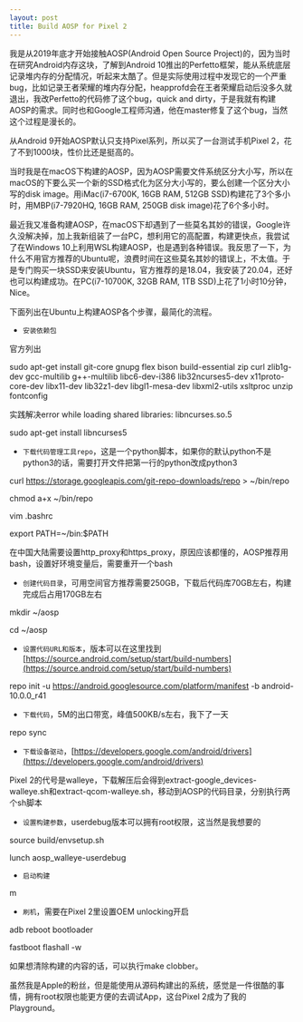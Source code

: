 ```yaml
---
layout: post
title: Build AOSP for Pixel 2
---
```


我是从2019年底才开始接触AOSP(Android Open Source Project)的，因为当时在研究Android内存这块，了解到Android 10推出的Perfetto框架，能从系统底层记录堆内存的分配情况，听起来太酷了。但是实际使用过程中发现它的一个严重bug，比如记录王者荣耀的堆内存分配，heapprofd会在王者荣耀启动后没多久就退出，我改Perfetto的代码修了这个bug，quick and dirty，于是我就有构建AOSP的需求。同时也和Google工程师沟通，他在master修复了这个bug，当然这个过程是漫长的。

从Android 9开始AOSP默认只支持Pixel系列，所以买了一台测试手机Pixel 2，花了不到1000块，性价比还是挺高的。

当时我是在macOS下构建的AOSP，因为AOSP需要文件系统区分大小写，所以在macOS的下要么买一个新的SSD格式化为区分大小写的，要么创建一个区分大小写的disk image。用iMac(i7-6700K, 16GB RAM, 512GB SSD)构建花了3个多小时，用MBP(i7-7920HQ, 16GB RAM, 250GB disk image)花了6个多小时。

最近我又准备构建AOSP，在macOS下却遇到了一些莫名其妙的错误，Google许久没解决掉，加上我新组装了一台PC，想利用它的高配置，构建更快点，我尝试了在Windows 10上利用WSL构建AOSP，也是遇到各种错误。我反思了一下，为什么不用官方推荐的Ubuntu呢，浪费时间在这些莫名其妙的错误上，不太值。于是专门购买一块SSD来安装Ubuntu，官方推荐的是18.04，我安装了20.04，还好也可以构建成功。在PC(i7-10700K, 32GB RAM, 1TB SSD)上花了1小时10分钟，Nice。

下面列出在Ubuntu上构建AOSP各个步骤，最简化的流程。

* `安装依赖包`

官方列出

sudo apt-get install git-core gnupg flex bison build-essential zip curl zlib1g-dev gcc-multilib g++-multilib libc6-dev-i386 lib32ncurses5-dev x11proto-core-dev libx11-dev lib32z1-dev libgl1-mesa-dev libxml2-utils xsltproc unzip fontconfig

实践解决error while loading shared libraries: libncurses.so.5

sudo apt-get install libncurses5

* `下载代码管理工具repo`，这是一个python脚本，如果你的默认python不是python3的话，需要打开文件把第一行的python改成python3

curl https://storage.googleapis.com/git-repo-downloads/repo > ~/bin/repo

chmod a+x ~/bin/repo

vim .bashrc

export PATH=~/bin:$PATH

在中国大陆需要设置http_proxy和https_proxy，原因应该都懂的，AOSP推荐用bash，设置好环境变量后，需要重开一个bash

* `创建代码目录`，可用空间官方推荐需要250GB，下载后代码库70GB左右，构建完成后占用170GB左右

mkdir ~/aosp

cd ~/aosp

* `设置代码URL和版本`，版本可以在这里找到[https://source.android.com/setup/start/build-numbers](https://source.android.com/setup/start/build-numbers)

repo init -u https://android.googlesource.com/platform/manifest -b android-10.0.0_r41

* `下载代码`，5M的出口带宽，峰值500KB/s左右，我下了一天

repo sync

* `下载设备驱动`，[https://developers.google.com/android/drivers](https://developers.google.com/android/drivers)

Pixel 2的代号是walleye，下载解压后会得到extract-google_devices-walleye.sh和extract-qcom-walleye.sh，移动到AOSP的代码目录，分别执行两个sh脚本

* `设置构建参数`，userdebug版本可以拥有root权限，这当然是我想要的

source build/envsetup.sh

lunch aosp_walleye-userdebug

* `启动构建`

m

* `刷机`，需要在Pixel 2里设置OEM unlocking开启

adb reboot bootloader

fastboot flashall -w

如果想清除构建的内容的话，可以执行make clobber。

虽然我是Apple的粉丝，但是能使用从源码构建出的系统，感觉是一件很酷的事情，拥有root权限也能更方便的去调试App，这台Pixel 2成为了我的Playground。
